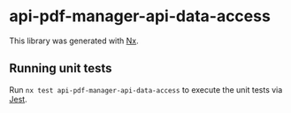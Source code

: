 # api-pdf-manager-api-data-access

This library was generated with [Nx](https://nx.dev).

## Running unit tests

Run `nx test api-pdf-manager-api-data-access` to execute the unit tests via [Jest](https://jestjs.io).
